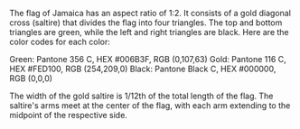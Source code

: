 The flag of Jamaica has an aspect ratio of 1:2. It consists of a gold diagonal cross (saltire) that divides the flag into four triangles. The top and bottom triangles are green, while the left and right triangles are black. Here are the color codes for each color:

Green: Pantone 356 C, HEX #006B3F, RGB (0,107,63)
Gold: Pantone 116 C, HEX #FED100, RGB (254,209,0)
Black: Pantone Black C, HEX #000000, RGB (0,0,0)

The width of the gold saltire is 1/12th of the total length of the flag. The saltire's arms meet at the center of the flag, with each arm extending to the midpoint of the respective side.